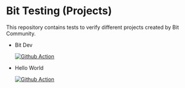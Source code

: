 # Bit Testing (Projects)
This repository contains tests to verify different projects created by Bit Community.

- Bit Dev

  [![Github Action](https://github.com/bitdev-community/bit-testing/actions/workflows/bit_dev_test.yml/badge.svg)](https://github.com/bitdev-community/bit-testing/actions/workflows/bit_dev_test.yml)

- Hello World

  [![Github Action](https://github.com/bitdev-community/bit-testing/actions/workflows/hello_world_test.yml/badge.svg)](https://github.com/bitdev-community/bit-testing/actions/workflows/hello_world_test.yml)
